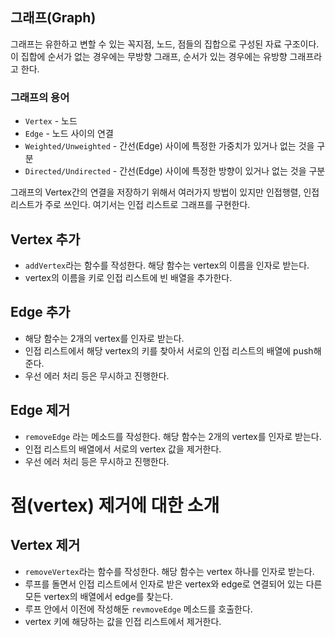 ## 그래프(Graph)

그래프는 유한하고 변할 수 있는 꼭지점, 노드, 점들의 집합으로 구성된 자료 구조이다.
이 집합에 순서가 없는 경우에는 무방향 그래프, 순서가 있는 경우에는 유방향 그래프라고 한다.

### 그래프의 용어

- `Vertex` - 노드
- `Edge` -  노드 사이의 연결
- `Weighted/Unweighted` - 간선(Edge) 사이에 특정한 가중치가 있거나 없는 것을 구분
- `Directed/Undirected` - 간선(Edge) 사이에 특정한 방향이 있거나 없는 것을 구분

그래프의 Vertex간의 연결을 저장하기 위해서 여러가지 방법이 있지만 인접행렬, 인접 리스트가 주로 쓰인다. 여기서는 인접 리스트로 그래프를 구현한다.

## Vertex 추가

- `addVertex`라는 함수를 작성한다. 해당 함수는 vertex의 이름을 인자로 받는다.
- vertex의 이름을 키로 인접 리스트에 빈 배열을 추가한다.

## Edge 추가

- 해당 함수는 2개의 vertex를 인자로 받는다.
- 인접 리스트에서 해당 vertex의 키를 찾아서 서로의 인접 리스트의 배열에 push해준다.
- 우선 에러 처리 등은 무시하고 진행한다.

## Edge 제거

- `removeEdge` 라는 메소드를 작성한다. 해당 함수는 2개의 vertex를 인자로 받는다.
- 인접 리스트의 배열에서 서로의 vertex 값을 제거한다.
- 우선 에러 처리 등은 무시하고 진행한다.

# 점(vertex) 제거에 대한 소개

## Vertex 제거

- `removeVertex`라는 함수를 작성한다. 해당 함수는 vertex 하나를 인자로 받는다.
- 루프를 돌면서 인접 리스트에서 인자로 받은 vertex와 edge로 연결되어 있는 다른 모든 vertex의 배열에서 edge를 찾는다.
- 루프 안에서 이전에 작성해둔 `revmoveEdge` 메소드를 호출한다.
- vertex 키에 해당하는 값을 인접 리스트에서 제거한다.